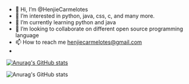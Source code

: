 - 👋 Hi, I’m @HenjieCarmelotes
- 👀 I’m interested in python, java, css, c, and many more.
- 🌱 I’m currently learning python and java
- 💞️ I’m looking to collaborate on different open source programming language
- 📫 How to reach me henjiecarmelotes@gmail.com
- 
[![Anurag's GitHub stats](https://github-readme-stats.vercel.app/api?username=HenjieCarmelotes)](https://github.com/anuraghazra/github-readme-stats)

![Anurag's GitHub stats](https://github-readme-stats.vercel.app/api?username=HenjieCarmelotes&hide=contribs,prs)

<!---
HenjieCarmelotes/HenjieCarmelotes is a ✨ special ✨ repository because its `README.md` (this file) appears on your GitHub profile.
You can click the Preview link to take a look at your changes.
--->
